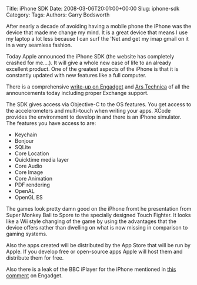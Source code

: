 Title: iPhone SDK
Date: 2008-03-06T20:01:00+00:00
Slug: iphone-sdk
Category: 
Tags: 
Authors: Garry Bodsworth

After nearly a decade of avoiding having a mobile phone the iPhone was the device that made me change my mind.  It is a great device that means I use my laptop a lot less because I can surf the 'Net and get my imap gmail on it in a very seamless fashion.

Today Apple announced the iPhone SDK (the website has completely crashed for me....).  It will give a whole new ease of life to an already excellent product.  One of the greatest aspects of the iPhone is that it is constantly updated with new features like a full computer.

There is a comprehensive <a href="http://www.engadget.com/2008/03/06/live-from-apples-iphone-press-conference/">write-up on Engadget</a> and <a href="http://arstechnica.com/journals/apple.ars/2008/03/06/developers-licking-their-fingers-over-cocoa-touch-iphone-sdk">Ars Technica</a> of all the announcements today including proper Exchange support.

The SDK gives access via Objective-C to the OS features.  You get access to the accelerometers and multi-touch when writing your apps.  XCode provides the environment to develop in and there is an iPhone simulator. The features you have access to are:
* Keychain
* Bonjour
* SQLite
* Core Location
* Quicktime media layer
* Core Audio
* Core Image
* Core Animation
* PDF rendering
* OpenAL
* OpenGL ES

The games look pretty damn good on the iPhone fromt he presentation from Super Monkey Ball to Spore to the specially designed Touch Fighter.  It looks like a Wii style changing of the game by using the advantages that the device offers rather than dwelling on what is now missing in comparison to gaming systems.

Also the apps created will be distributed by the App Store that will be run by Apple.  If you develop free or open-source apps Apple will host them and distribute them for free.

Also there is a leak of the BBC iPlayer for the iPhone mentioned in <a href="http://www.engadget.com/2008/03/06/live-from-apples-iphone-press-conference/comments/10866456/">this comment</a> on Engadget.
